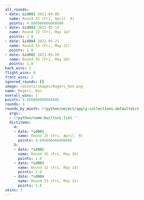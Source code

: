 ```yaml
---
all_rounds:
- date: &id001 2021-04-09
  name: Round 25 (Fri, April  9)
  points: 4.666666666666666
- date: &id003 2021-05-14
  name: Round 32 (Fri, May 14)
  points: 2.0
- date: &id004 2021-05-21
  name: Round 33 (Fri, May 21)
  points: 1.0
- date: &id002 2021-05-28
  name: Round 35 (Fri, May 28)
  points: 1.0
back_wins: 1
flight_wins: 0
front_wins: 2
ignored_rounds: []
image: /assets/images/Rogers_Ken.png
name: Rogers, Ken
overall_wins: 1
points: 8.666666666666666
rounds: 4
rounds_by_month: !!python/object/apply:collections.defaultdict
  args:
  - !!python/name:builtins.list ''
  dictitems:
    4:
    - date: *id001
      name: Round 25 (Fri, April  9)
      points: 4.666666666666666
    5:
    - date: *id002
      name: Round 35 (Fri, May 28)
      points: 1.0
    - date: *id003
      name: Round 32 (Fri, May 14)
      points: 2.0
    - date: *id004
      name: Round 33 (Fri, May 21)
      points: 1.0
skins: 3
---
```

